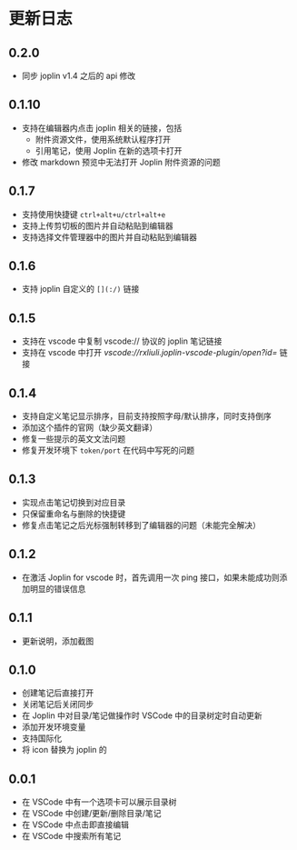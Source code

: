 # 更新日志

## 0.2.0

- 同步 joplin v1.4 之后的 api 修改

## 0.1.10

- 支持在编辑器内点击 joplin 相关的链接，包括
  - 附件资源文件，使用系统默认程序打开
  - 引用笔记，使用 Joplin 在新的选项卡打开
- 修改 markdown 预览中无法打开 Joplin 附件资源的问题

## 0.1.7

- 支持使用快捷键 `ctrl+alt+u/ctrl+alt+e`
- 支持上传剪切板的图片并自动粘贴到编辑器
- 支持选择文件管理器中的图片并自动粘贴到编辑器

## 0.1.6

- 支持 joplin 自定义的 `[](:/)` 链接

## 0.1.5

- 支持在 vscode 中复制 vscode:// 协议的 joplin 笔记链接
- 支持在 vscode 中打开 _vscode://rxliuli.joplin-vscode-plugin/open?id=_ 链接

## 0.1.4

- 支持自定义笔记显示排序，目前支持按照字母/默认排序，同时支持倒序
- 添加这个插件的官网（缺少英文翻译）
- 修复一些提示的英文文法问题
- 修复开发环境下 `token/port` 在代码中写死的问题

## 0.1.3

- 实现点击笔记切换到对应目录
- 只保留重命名与删除的快捷键
- 修复点击笔记之后光标强制转移到了编辑器的问题（未能完全解决）

## 0.1.2

- 在激活 Joplin for vscode 时，首先调用一次 ping 接口，如果未能成功则添加明显的错误信息

## 0.1.1

- 更新说明，添加截图

## 0.1.0

- 创建笔记后直接打开
- 关闭笔记后关闭同步
- 在 Joplin 中对目录/笔记做操作时 VSCode 中的目录树定时自动更新
- 添加开发环境变量
- 支持国际化
- 将 icon 替换为 joplin 的

## 0.0.1

- 在 VSCode 中有一个选项卡可以展示目录树
- 在 VSCode 中创建/更新/删除目录/笔记
- 在 VSCode 中点击即直接编辑
- 在 VSCode 中搜索所有笔记

